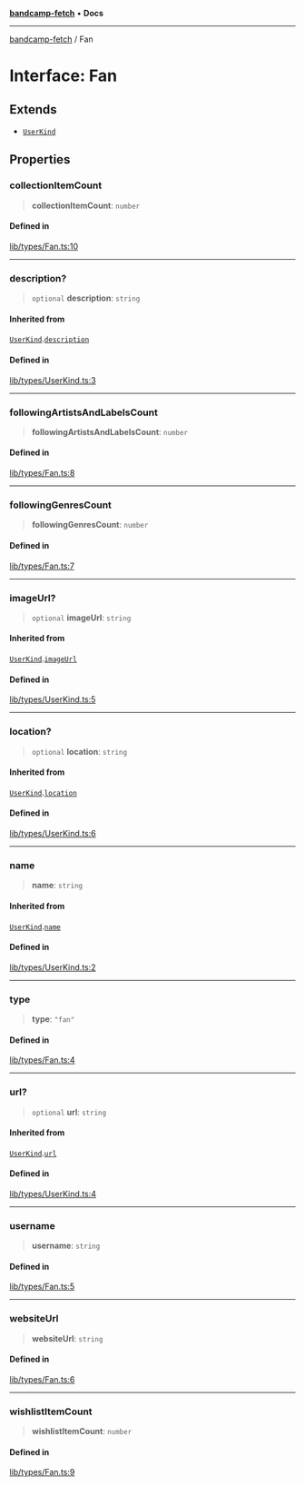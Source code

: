 [**bandcamp-fetch**](../README.md) • **Docs**

***

[bandcamp-fetch](../README.md) / Fan

# Interface: Fan

## Extends

- [`UserKind`](UserKind.md)

## Properties

### collectionItemCount

> **collectionItemCount**: `number`

#### Defined in

[lib/types/Fan.ts:10](https://github.com/patrickkfkan/bandcamp-fetch/blob/be622bf87b8ac66e98b356306b6a650b7972970c/src/lib/types/Fan.ts#L10)

***

### description?

> `optional` **description**: `string`

#### Inherited from

[`UserKind`](UserKind.md).[`description`](UserKind.md#description)

#### Defined in

[lib/types/UserKind.ts:3](https://github.com/patrickkfkan/bandcamp-fetch/blob/be622bf87b8ac66e98b356306b6a650b7972970c/src/lib/types/UserKind.ts#L3)

***

### followingArtistsAndLabelsCount

> **followingArtistsAndLabelsCount**: `number`

#### Defined in

[lib/types/Fan.ts:8](https://github.com/patrickkfkan/bandcamp-fetch/blob/be622bf87b8ac66e98b356306b6a650b7972970c/src/lib/types/Fan.ts#L8)

***

### followingGenresCount

> **followingGenresCount**: `number`

#### Defined in

[lib/types/Fan.ts:7](https://github.com/patrickkfkan/bandcamp-fetch/blob/be622bf87b8ac66e98b356306b6a650b7972970c/src/lib/types/Fan.ts#L7)

***

### imageUrl?

> `optional` **imageUrl**: `string`

#### Inherited from

[`UserKind`](UserKind.md).[`imageUrl`](UserKind.md#imageurl)

#### Defined in

[lib/types/UserKind.ts:5](https://github.com/patrickkfkan/bandcamp-fetch/blob/be622bf87b8ac66e98b356306b6a650b7972970c/src/lib/types/UserKind.ts#L5)

***

### location?

> `optional` **location**: `string`

#### Inherited from

[`UserKind`](UserKind.md).[`location`](UserKind.md#location)

#### Defined in

[lib/types/UserKind.ts:6](https://github.com/patrickkfkan/bandcamp-fetch/blob/be622bf87b8ac66e98b356306b6a650b7972970c/src/lib/types/UserKind.ts#L6)

***

### name

> **name**: `string`

#### Inherited from

[`UserKind`](UserKind.md).[`name`](UserKind.md#name)

#### Defined in

[lib/types/UserKind.ts:2](https://github.com/patrickkfkan/bandcamp-fetch/blob/be622bf87b8ac66e98b356306b6a650b7972970c/src/lib/types/UserKind.ts#L2)

***

### type

> **type**: `"fan"`

#### Defined in

[lib/types/Fan.ts:4](https://github.com/patrickkfkan/bandcamp-fetch/blob/be622bf87b8ac66e98b356306b6a650b7972970c/src/lib/types/Fan.ts#L4)

***

### url?

> `optional` **url**: `string`

#### Inherited from

[`UserKind`](UserKind.md).[`url`](UserKind.md#url)

#### Defined in

[lib/types/UserKind.ts:4](https://github.com/patrickkfkan/bandcamp-fetch/blob/be622bf87b8ac66e98b356306b6a650b7972970c/src/lib/types/UserKind.ts#L4)

***

### username

> **username**: `string`

#### Defined in

[lib/types/Fan.ts:5](https://github.com/patrickkfkan/bandcamp-fetch/blob/be622bf87b8ac66e98b356306b6a650b7972970c/src/lib/types/Fan.ts#L5)

***

### websiteUrl

> **websiteUrl**: `string`

#### Defined in

[lib/types/Fan.ts:6](https://github.com/patrickkfkan/bandcamp-fetch/blob/be622bf87b8ac66e98b356306b6a650b7972970c/src/lib/types/Fan.ts#L6)

***

### wishlistItemCount

> **wishlistItemCount**: `number`

#### Defined in

[lib/types/Fan.ts:9](https://github.com/patrickkfkan/bandcamp-fetch/blob/be622bf87b8ac66e98b356306b6a650b7972970c/src/lib/types/Fan.ts#L9)
